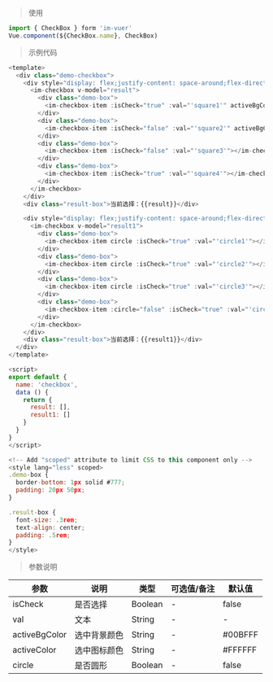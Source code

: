 
> 使用
```js
import { CheckBox } form 'im-vuer'
Vue.component(${CheckBox.name}, CheckBox)
```

> 示例代码
```js
<template>
  <div class="demo-checkbox">
    <div style="display: flex;justify-content: space-around;flex-direction: column;">
      <im-checkbox v-model="result">
        <div class="demo-box">
          <im-checkbox-item :isCheck="true" :val="'square1'" activeBgColor="#ff71e0" activeColor="#00ff37"></im-checkbox-item>
        </div>
        <div class="demo-box">
          <im-checkbox-item :isCheck="false" :val="'square2'" activeBgColor="#f00" activeColor="#fbff00"></im-checkbox-item>
        </div>
        <div class="demo-box">
          <im-checkbox-item :isCheck="false" :val="'square3'"></im-checkbox-item>
        </div>
        <div class="demo-box">
          <im-checkbox-item :isCheck="true" :val="'square4'"></im-checkbox-item>
        </div>
      </im-checkbox>
    </div>
    <div class="result-box">当前选择：{{result}}</div>

    <div style="display: flex;justify-content: space-around;flex-direction: column;">
      <im-checkbox v-model="result1">
        <div class="demo-box">
          <im-checkbox-item circle :isCheck="true" :val="'circle1'"></im-checkbox-item>
        </div>
        <div class="demo-box">
          <im-checkbox-item circle :isCheck="true" :val="'circle2'"></im-checkbox-item>
        </div>
        <div class="demo-box">
          <im-checkbox-item circle :isCheck="true" :val="'circle3'"></im-checkbox-item>
        </div>
        <div class="demo-box">
          <im-checkbox-item :circle="false" :isCheck="true" :val="'circle4'"></im-checkbox-item>
        </div>
      </im-checkbox>
    </div>
    <div class="result-box">当前选择：{{result1}}</div>
  </div>
</template>

<script>
export default {
  name: 'checkbox',
  data () {
    return {
      result: [],
      result1: []
    }
  }
}
</script>

<!-- Add "scoped" attribute to limit CSS to this component only -->
<style lang="less" scoped>
.demo-box {
  border-bottom: 1px solid #777;
  padding: 20px 50px;
}

.result-box {
  font-size: .3rem;
  text-align: center;
  padding: .5rem;
}
</style>

```
> 参数说明

  <div>
   <table>
    <thead>
     <tr>
      <th>参数</th> 
      <th>说明</th> 
      <th>类型</th> 
      <th>可选值/备注</th> 
      <th>默认值</th>
     </tr>
    </thead> 
    <tbody>
    <tr>
      <td>isCheck</td> 
      <td>是否选择</td> 
      <td>Boolean</td> 
      <td>-</td> 
      <td>false</td>
    </tr>
    <tr>
      <td>val</td> 
      <td>文本</td> 
      <td>String</td> 
      <td>-</td> 
      <td>-</td>
    </tr>
    <tr>
      <td>activeBgColor</td> 
      <td>选中背景颜色</td> 
      <td>String</td> 
      <td>-</td> 
      <td>#00BFFF</td>
    </tr>
    <tr>
      <td>activeColor</td> 
      <td>选中图标颜色</td> 
      <td>String</td> 
      <td>-</td> 
      <td>#FFFFFF</td>
    </tr>
    <tr>
      <td>circle</td> 
      <td>是否圆形</td> 
      <td>Boolean</td> 
      <td>-</td> 
      <td>false</td>
    </tr>
    </tbody>
   </table>
  </div>
  